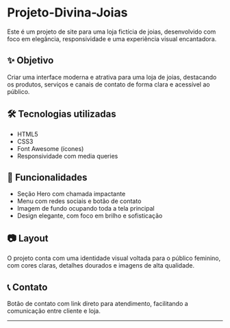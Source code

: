 # Projeto-Divina-Joias

Este é um projeto de site para uma loja fictícia de joias, desenvolvido com foco em elegância, responsividade e uma experiência visual encantadora.

## ✨ Objetivo
Criar uma interface moderna e atrativa para uma loja de joias, destacando os produtos, serviços e canais de contato de forma clara e acessível ao público.

## 🛠 Tecnologias utilizadas
- HTML5
- CSS3
- Font Awesome (ícones)
- Responsividade com media queries

## 🎨 Funcionalidades
- Seção Hero com chamada impactante
- Menu com redes sociais e botão de contato
- Imagem de fundo ocupando toda a tela principal
- Design elegante, com foco em brilho e sofisticação

## 📷 Layout
O projeto conta com uma identidade visual voltada para o público feminino, com cores claras, detalhes dourados e imagens de alta qualidade.

## 📞 Contato
Botão de contato com link direto para atendimento, facilitando a comunicação entre cliente e loja.

---
